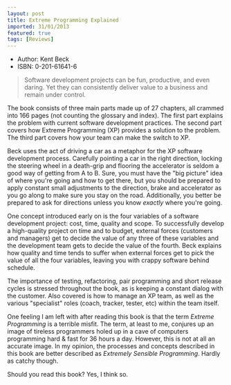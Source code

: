 ```yaml
---
layout: post
title: Extreme Programming Explained
imported: 31/01/2013
featured: true
tags: [Reviews]
---
```


* Author: Kent Beck
* ISBN:   0-201-61641-6

> Software development projects can be fun, productive, and even daring. Yet they can
> consistently deliver value to a business and remain under control.

The book consists of three main parts made up of 27 chapters, all crammed into 166 pages
(not counting the glossary and index). The first part explains the problem with current
software development practices. The second part covers how Extreme Programming (XP)
provides a solution to the problem. The third part covers how your team can make the
switch to XP.

Beck uses the act of driving a car as a metaphor for the XP software development process.
Carefully pointing a car in the right direction, locking the steering wheel in a
death-grip and flooring the accelerator is seldom a good way of getting from A to B. Sure,
you must have the "big picture" idea of where you're going and how to get there, but you
should be prepared to apply constant small adjustments to the direction, brake and
accelerator as you go along to make sure you stay on the road. Additionally, you better be
prepared to ask for directions unless you know *exactly* where you're going.

One concept introduced early on is the four variables of a software development project:
cost, time, quality and scope. To successfully develop a high-quality project on time and
to budget, external forces (customers and managers) get to decide the value of any three
of these variables and the development team gets to decide the value of the fourth. Beck
explains how quality and time tends to suffer when external forces get to pick the value
of all the four variables, leaving you with crappy software behind schedule.

The importance of testing, refactoring, pair programming and short release cycles is
stressed throughout the book, as is keeping a constant dialog with the customer. Also
covered is how to manage an XP team, as well as the various "specialist" roles (coach,
tracker, tester, etc) within the team itself.

One feeling I am left with after reading this book is that the term *Extreme Programming*
is a terrible misfit. The term, at least to me, conjures up an image of tireless
programmers holed up in a cave of computers programming hard &amp; fast for 36 hours a
day. However, this is not at all an accurate image. In my opinion, the processes and
concepts described in this book are better described as *Extremely Sensible Programming*.
Hardly as catchy though.

Should you read this book? Yes, I think so.
